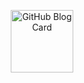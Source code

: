 <p align="center">
 <img width="100px" src="https://cdn-icons-png.flaticon.com/512/1187/1187544.png" align="center" alt="GitHub Blog Card" />
 
</p>
